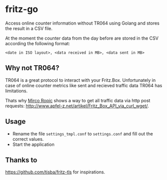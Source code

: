 # fritz-go

Access online counter information without TR064 using Golang and stores the result in a CSV file.

At the moment the counter data from the day before are stored in the CSV according the following format:

``
<date in ISO layout>, <data received in MB>, <data sent in MB>
``

## Why not TR064?
TR064 is a great protocol to interact with your Fritz.Box. Unfortunately in case of online counter metrics like sent and recieved traffic data TR064 has limitations.

Thats why [Mirco Ropic](http://www.apfel-z.net/spezial/kontakt/) shows a way to get all traffic data via http post requests: http://www.apfel-z.net/artikel/Fritz_Box_API_via_curl_wget/. 

## Usage

* Rename the file `settings_tmpl.conf` to `settings.conf` and fill out the correct values.
* Start the application 


## Thanks to

https://github.com/tisba/fritz-tls for inspirations.